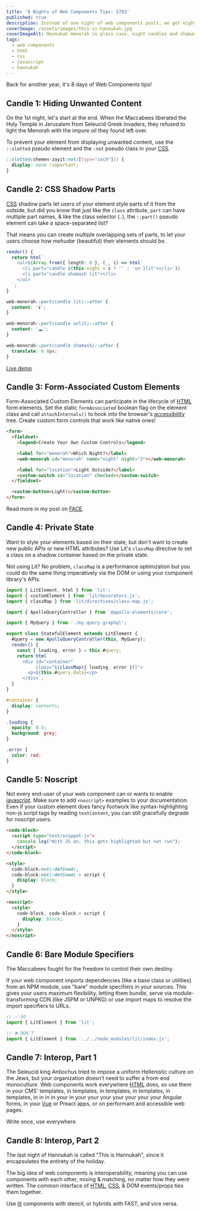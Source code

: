 ```yaml
---
title: '8 Nights of Web Components Tips: 5783'
published: true
description: Instead of one night of web components posts, we get eight crazy nights!
coverImage: /assets/images/this-is-hannukah.jpg
coverImageAlt: Hannukah menorah in glass case, eight candles and shamash are lit.
tags:
  - web components
  - html
  - css
  - javascript
  - hannukah
---
```


Back for another year, it's 8 days of Web Components tips!

## Candle 1: Hiding Unwanted Content

On the 1st night, let's start at the end. When the Maccabees liberated the Holy 
Temple in Jerusalem from Seleucid Greek invaders, they refused to light the 
Menorah with the impure oil they found left over.

To prevent your element from displaying unwanted content, use the `::slotted` 
pseudo element and the `:not` pseudo class in your [CSS][CSS].

```css
::slotted(shemen-zayit:not([type="zach"])) {
  display: none !important;
}
```

## Candle 2: CSS Shadow Parts

[CSS][CSS] shadow parts let users of your element style parts of it from the 
outside, but did you know that just like the `class` attribute, `part` can have 
multiple part names, & like the class selector (`.`), the `::part()` pseudo 
element can take a space-separated list?

That means you can create multiple overlapping sets of parts, to let your users 
choose how _mehudar_ (beautiful) their elements should be.

```ts
render() {
  return html`
    <ul>${Array.from({ length: 8 }, (_, i) => html`
      <li part="candle ${this.night < i ? '' : 'un'}lit"></li>`)}
      <li part="candle shamash lit"></li>
    </ul>
  `;
}
```

```css
web-menorah::part(candle lit)::after {
  content: '🕯️';
}

web-menorah::part(candle unlit)::after {
  content: '🕳️';
}

web-menorah::part(candle shamash)::after {
  translate: 0 8px;
}
```

[Live demo](https://lit.dev/playground/#gist=cbc65c25994fb161db5acba58bbfa494)

## Candle 3: Form-Associated Custom Elements

Form-Associated Custom Elements can participate in the lifecycle of [HTML][HTML] form 
elements. Set the static `formAssociated` boolean flag on the element class and 
call `attachInternals()` to hook into the browser's [accessibility][a11y] tree. 
Create custom form controls that work like native ones!

```html
<form>
  <fieldset>
    <legend>Create Your Own Custom Controls</legend>

    <label for="menorah">Which Night?</label>
    <web-menorah id="menorah" name="night" night="3"></web-menorah>

    <label for="location">Light Outside?</label>
    <custom-switch id="location" checked></custom-switch>
  </fieldset>

  <custom-button>Light!</custom-button>
</form>
```

Read more in my post on 
[FACE](https://bennypowers.dev/posts/form-associated-custom-elements).

## Candle 4: Private State

Want to style your elements based on their state, but don't want to create new 
public APIs or new HTML attributes? Use Lit's `classMap` directive to set a 
class on a shadow container based on the private state.

Not using Lit? No problem, `classMap` is a performance optimization but you 
could do the same thing imperatively via the DOM or using your component 
library's APIs.

```js
import { LitElement, html } from 'lit';
import { customElement } from 'lit/decorators.js';
import { classMap } from 'lit/directives/class-map.js';

import { ApolloQueryController } from '@apollo-elements/core';

import { MyQuery } from './my.query.graphql';

export class StatefulElement extends LitElement {
  #query = new ApolloQueryController(this, MyQuery);
  render() {
    const { loading, error } = this.#query;
    return html`
      <div id="container"
           class="${classMap({ loading, error })}">
        <p>${this.#query.data}</p>
      </div>`;
  }
}
```

```css
#container {
  display: contents;
}

.loading {
  opacity: 0.5;
  background: grey;
}

.error {
  color: red;
}
```

## Candle 5: Noscript

Not every end-user of your web component can or wants to enable 
[javascript][JS]. Make sure to add `<noscript>` examples to your documentation. 
Even if your custom element does fancy footwork like syntax-highlighting non-js 
script tags by reading `textContent`, you can still gracefully degrade for 
noscript users.

```html
<code-block>
  <script type="text/snippet-js">
    console.log("With JS on, this gets highlighted but not run");
  </script>
</code-block>

<style>
  code-block:not(:defined),
  code-block:not(:defined) > script {
    display: block;
  }
</style>

<noscript>
  <style>
    code-block, code-block > script {
      display: block;
    }
  </style>
</noscript>
```

## Candle 6: Bare Module Specifiers

The Maccabees fought for the freedom to control their own destiny.

If your web component imports dependencies (like a base class or utilities) from 
an NPM module, use "bare" module specifiers in your sources. This gives your 
users maximum flexibility, letting them bundle, serve via module-transforming 
CDN (like JSPM or UNPKG) or use import maps to resolve the import specifiers to 
URLs.

```js
// ✅ DO
import { LitElement } from 'lit';

// ❌ DON'T
import { LitElement } from '../../node_modules/lit/index.js';
```

## Candle 7: Interop, Part 1

The Seleucid king Antiochus tried to impose a uniform Hellenistic culture on the 
Jews, but your organization doesn't need to suffer a front-end monoculture. Web 
components work everywhere [HTML][HTML] does, so use them in your CMS' 
templates, in templates, in templates, in templates, in templates, in in in in 
your in your your your your your your your Angular forms, in your [Vue][vue] or 
Preact apps, or on performant and accessible web pages.

Write once, use everywhere.

## Candle 8: Interop, Part 2

The last night of Hannukah is called "This is Hannukah", since it encapsulates 
the entirety of the holiday.

The big idea of web components is interoperability, meaning you can use 
components with each other, mixing & matching, no matter how they were written. 
The common interface of [HTML][HTML], [CSS][CSS], & DOM events/props ties them 
together.

Use [lit][lit] components with stencil, or hybrids with FAST, and vice versa.

[HTML]: /tags/html
[CSS]: /tags/css
[JS]: /tags/javascript
[a11y]: /tags/accessibility
[vue]: /tags/vue
[lit]: /tags/lit
